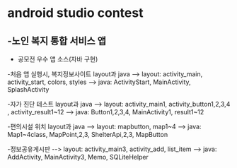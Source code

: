 # android studio contest
## -노인 복지 통합 서비스 앱


- 공모전 우수 앱 소스(자바 구현)

-처음 앱 실행시, 복지정보사이트 layout과 java
--> layout: activity_main, activity_start, colors, styles
--> java: ActivityStart, MainActivity, SplashActivity

-자가 진단 테스트 layout과 java
--> layout: activity_main1, activity_button1,2,3,4 , activity_result1~12
--> java: Button1,2,3,4, MainActivity1, result1~12

-편의시설 위치 layout과 java
--> layout: mapbutton, map1~4
--> java: Map1~4class, MapPoint,2,3, ShelterApi,2,3, MapButton

-정보공유게시판
--> layout: activity_main3, activity_add, list_item
--> java: AddActivity, MainActivity3, Memo, SQLiteHelper

